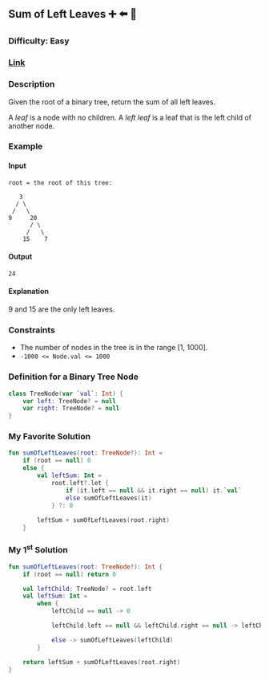 ## Sum of Left Leaves :heavy_plus_sign: :arrow_left: :maple_leaf:
### Difficulty: Easy
### [Link](https://leetcode.com/problems/sum-of-left-leaves/)

### Description

Given the root of a binary tree, return the sum of all left leaves.

A *leaf* is a node with no children. A *left leaf* is a leaf that is the left child of another node.

### Example

#### Input

```
root = the root of this tree:

   3
  / \
 /   \
9     20
      / \
     /   \
    15    7
```

#### Output
`24`

#### Explanation

9 and 15 are the only left leaves.

### Constraints
- The number of nodes in the tree is in the range [1, 1000].
- `-1000 <= Node.val <= 1000`

### Definition for a Binary Tree Node

```kotlin
class TreeNode(var `val`: Int) {
    var left: TreeNode? = null
    var right: TreeNode? = null
}
```

### My Favorite Solution

```kotlin
fun sumOfLeftLeaves(root: TreeNode?): Int =
    if (root == null) 0
    else {
        val leftSum: Int =
            root.left?.let {
                if (it.left == null && it.right == null) it.`val`
                else sumOfLeftLeaves(it) 
            } ?: 0
        
        leftSum + sumOfLeftLeaves(root.right)
    }
```

### My 1<sup>st</sup> Solution

```kotlin
fun sumOfLeftLeaves(root: TreeNode?): Int {
    if (root == null) return 0

    val leftChild: TreeNode? = root.left
    val leftSum: Int =
        when {
            leftChild == null -> 0

            leftChild.left == null && leftChild.right == null -> leftChild.`val`

            else -> sumOfLeftLeaves(leftChild)
        }

    return leftSum + sumOfLeftLeaves(root.right)
}
```